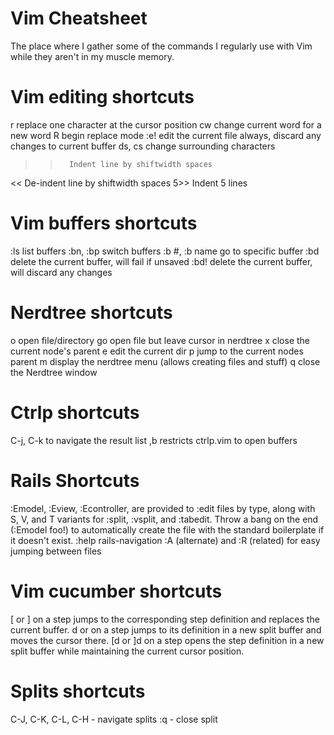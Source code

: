# Vim Cheatsheet

The place where I gather some of the commands I regularly use with Vim while they aren't in my muscle memory.

# Vim editing shortcuts
r        replace one character at the cursor position
cw       change current word for a new word
R        begin replace mode
:e!      edit the current file always, discard any changes to current buffer
ds, cs   change surrounding characters
>>       Indent line by shiftwidth spaces
<<       De-indent line by shiftwidth spaces
5>>      Indent 5 lines

# Vim buffers shortcuts 
:ls            list buffers
:bn, :bp       switch buffers
:b #, :b name  go to specific buffer
:bd            delete the current buffer, will fail if unsaved
:bd!           delete the current buffer, will discard any changes


# Nerdtree shortcuts
o   open file/directory
go  open file but leave cursor in nerdtree
x   close the current node's parent
e   edit the current dir
p   jump to the current nodes parent
m   display the nerdtree menu (allows creating files and stuff)
q   close the Nerdtree window

# Ctrlp shortcuts
C-j, C-k  to navigate the result list
,b        restricts ctrlp.vim to open buffers

# Rails Shortcuts
:Emodel, :Eview, :Econtroller, are provided to :edit files by type, along with S, V, and T variants for :split, :vsplit, and :tabedit. Throw a bang on the end (:Emodel foo!) to automatically create the file with the standard boilerplate if it doesn't exist. :help rails-navigation
:A (alternate) and :R (related) for easy jumping between files

# Vim cucumber shortcuts

[<C-d> or ]<C-d> on a step jumps to the corresponding step definition and replaces the current buffer. 
<C-W>d or <C-w><C-d> on a step jumps to its definition in a new split buffer and moves the cursor there.
[d or ]d on a step opens the step definition in a new split buffer while maintaining the current cursor position.

# Splits shortcuts
C-J, C-K, C-L, C-H - navigate splits
:q - close split
